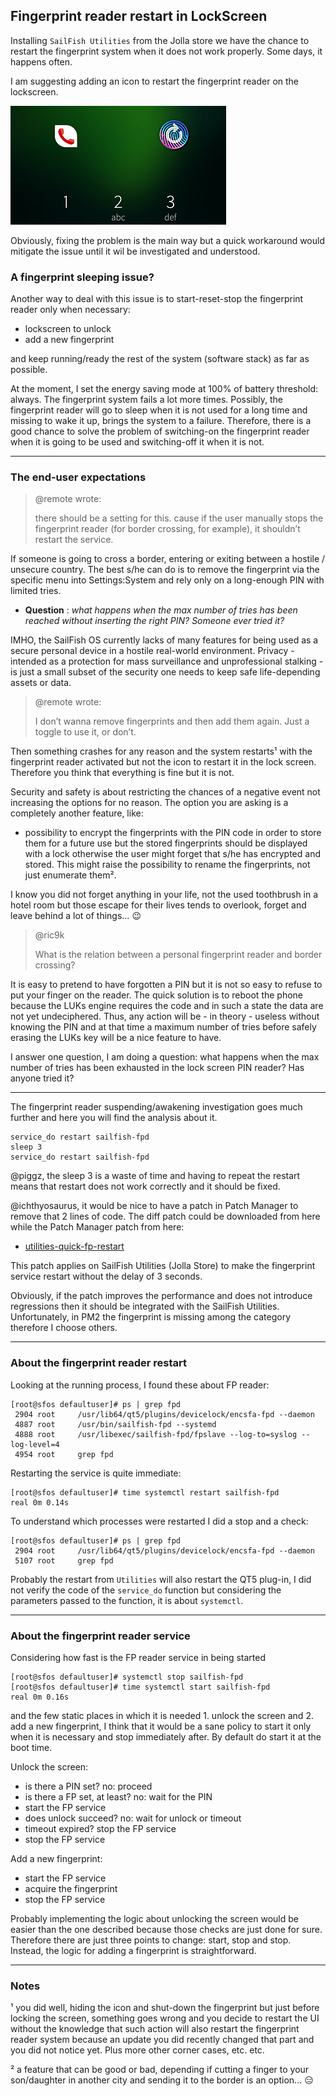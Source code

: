 ## Fingerprint reader restart in LockScreen

Installing `SailFish Utilities` from the Jolla store we have the chance to restart the fingerprint system when it does not work properly. Some days, it happens often.

I am suggesting adding an icon to restart the fingerprint reader on the lockscreen.

<img src="fingerprint-reader-restart-in-lockscreen.png" width="345px" height="190px">

Obviously, fixing the problem is the main way but a quick workaround would mitigate the issue until it wil be investigated and understood.

### A fingerprint sleeping issue?

Another way to deal with this issue is to start-reset-stop the fingerprint reader only when necessary:

* lockscreen to unlock
* add a new fingerprint

and keep running/ready the rest of the system (software stack) as far as possible.

At the moment, I set the energy saving mode at 100% of battery threshold: always. The fingerprint system fails a lot more times. Possibly, the fingerprint reader will go to sleep when it is not used for a long time and missing to wake it up, brings the system to a failure. Therefore, there is a good chance to solve the problem of switching-on the fingerprint reader when it is going to be used and switching-off it when it is not.

---

### The end-user expectations

> @remote wrote:
>
> there should be a setting for this.
> cause if the user manually stops the fingerprint reader (for border crossing, for example), it shouldn’t restart the service.

If someone is going to cross a border, entering or exiting between a hostile / unsecure country. The best s/he can do is to remove the fingerprint via the specific menu into Settings:System and rely only on a long-enough PIN with limited tries.

* **Question** : *what happens when the max number of tries has been reached without inserting the right PIN? Someone ever tried it?*

IMHO, the SailFish OS currently lacks of many features for being used as a secure personal device in a hostile real-world environment. Privacy - intended as a protection for mass surveillance and unprofessional stalking - is just a small subset of the security one needs to keep safe life-depending assets or data.

> @remote wrote:
> 
> I don’t wanna remove fingerprints and then add them again. Just a toggle to use it, or don’t.

Then something crashes for any reason and the system restarts¹ with the fingerprint reader activated but not the icon to restart it in the lock screen. Therefore you think that everything is fine but it is not.

Security and safety is about restricting the chances of a negative event not increasing the options for no reason. The option you are asking is a completely another feature, like:

* possibility to encrypt the fingerprints with the PIN code in order to store them for a future use but the stored fingerprints should be displayed with a lock otherwise the user might forget that s/he has encrypted and stored. This might raise the possibility to rename the fingerprints, not just enumerate them².

I know you did not forget anything in your life, not the used toothbrush in a hotel room but those escape for their lives tends to overlook, forget and leave behind a lot of things… :wink:

> @ric9k
>
> What is the relation between a personal fingerprint reader and border crossing?

It is easy to pretend to have forgotten a PIN but it is not so easy to refuse to put your finger on the reader. The quick solution is to reboot the phone because the LUKs engine requires the code and in such a state the data are not yet undeciphered. Thus, any action will be - in theory - useless without knowing the PIN and at that time a maximum number of tries before safely erasing the LUKs key will be a nice feature to have.

I answer one question, I am doing a question: what happens when the max number of tries has been exhausted in the lock screen PIN reader? Has anyone tried it?

---

The fingerprint reader suspending/awakening investigation goes much further and here you will find the analysis about it.

```
service_do restart sailfish-fpd
sleep 3
service_do restart sailfish-fpd
```

@piggz, the sleep 3 is a waste of time and having to repeat the restart means that restart does not work correctly and it should be fixed.

@ichthyosaurus, it would be nice to have a patch in Patch Manager to remove that 2 lines of code. The diff patch could be downloaded from here while the Patch Manager patch from here:

* [utilities-quick-fp-restart](https://coderus.openrepos.net/pm2/project/utilities-quick-fp-restart)

This patch applies on SailFish Utilities (Jolla Store) to make the fingerprint service restart without the delay of 3 seconds.

Obviously, if the patch improves the performance and does not introduce regressions then it should be integrated with the SailFish Utilities. Unfortunately, in PM2 the fingerprint is missing among the category therefore I choose others.

---

### About the fingerprint reader restart

Looking at the running process, I found these about FP reader:

```
[root@sfos defaultuser]# ps | grep fpd
 2904 root     /usr/lib64/qt5/plugins/devicelock/encsfa-fpd --daemon
 4887 root     /usr/bin/sailfish-fpd --systemd
 4888 root     /usr/libexec/sailfish-fpd/fpslave --log-to=syslog --log-level=4
 4954 root     grep fpd
```

Restarting the service is quite immediate:

```
[root@sfos defaultuser]# time systemctl restart sailfish-fpd
real 0m 0.14s
```

To understand which processes were restarted I did a stop and a check:

```
[root@sfos defaultuser]# ps | grep fpd
 2904 root     /usr/lib64/qt5/plugins/devicelock/encsfa-fpd --daemon
 5107 root     grep fpd
```

Probably the restart from `Utilities` will also restart the QT5 plug-in, I did not verify the code of the `service_do` function but considering the parameters passed to the function, it is about `systemctl`.

---

### About the fingerprint reader service

Considering how fast is the FP reader service in being started

```
[root@sfos defaultuser]# systemctl stop sailfish-fpd
[root@sfos defaultuser]# time systemctl start sailfish-fpd
real 0m 0.16s
```

and the few static places in which it is needed 1. unlock the screen and 2. add a new fingerprint, I think that it would be a sane policy to start it only when it is necessary and stop immediately after. By default do start it at the boot time.

Unlock the screen:

* is there a PIN set?
no: proceed
* is there a FP set, at least?
no: wait for the PIN
* start the FP service
* does unlock succeed?
no: wait for unlock or timeout
* timeout expired?
stop the FP service
* stop the FP service

Add a new fingerprint:

* start the FP service
* acquire the fingerprint
* stop the FP service

Probably implementing the logic about unlocking the screen would be easier than the one described because those checks are just done for sure. Therefore there are just three points to change: start, stop and stop. Instead, the logic for adding a fingerprint is straightforward.

---

### Notes

¹ you did well, hiding the icon and shut-down the fingerprint but just before locking the screen, something goes wrong and you decide to restart the UI without the knowledge that such action will also restart the fingerprint reader system because an update you did recently changed that part and you did not notice yet. Plus more other corner cases, etc. etc.

² a feature that can be good or bad, depending if cutting a finger to your son/daughter in another city and sending it to the border is an option… :expressionless:
